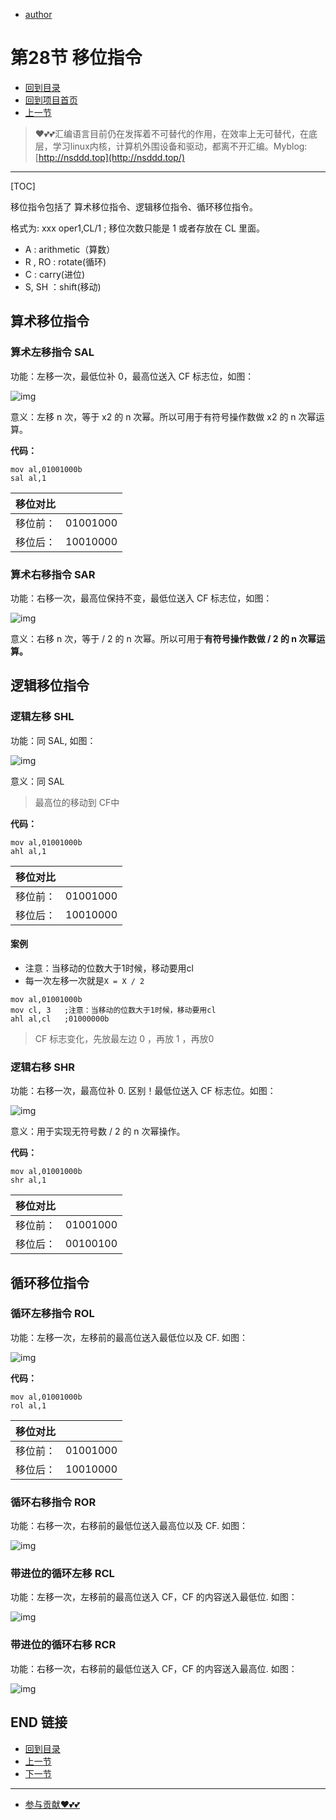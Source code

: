 + [author](https://github.com/3293172751)

# 第28节 移位指令

+ [回到目录](../README.md)
+ [回到项目首页](../../README.md)
+ [上一节](27.md)
> ❤️💕💕汇编语言目前仍在发挥着不可替代的作用，在效率上无可替代，在底层，学习linux内核，计算机外围设备和驱动，都离不开汇编。Myblog:[http://nsddd.top](http://nsddd.top/)
---
[TOC]

  移位指令包括了 算术移位指令、逻辑移位指令、循环移位指令。

  格式为: xxx oper1,CL/1     ; 移位次数只能是 1 或者存放在 CL 里面。

+ A : arithmetic（算数）
+ R , RO : rotate(循环)
+ C : carry(进位)
+ S, SH ：shift(移动)



## 算术移位指令

### 算术左移指令 SAL

功能：左移一次，最低位补 0，最高位送入 CF 标志位，如图：

![img](assets/20180518192754723.png)

意义：左移 n 次，等于 x2 的 n 次幂。所以可用于有符号操作数做 x2 的 n 次幂运算。

**代码：**

```
mov al,01001000b
sal al,1
```

| 移位对比 |          |
| :------: | :------: |
| 移位前： | 01001000 |
| 移位后： | 10010000 |







### 算术右移指令 SAR

功能：右移一次，最高位保持不变，最低位送入 CF 标志位，如图：

![img](assets/20180518193402161.png)

意义：右移 n 次，等于 / 2 的 n 次幂。所以可用于**有符号操作数做 / 2 的 n 次幂运算。**



## 逻辑移位指令

### 逻辑左移 SHL

功能：同 SAL, 如图：

![img](assets/20180518194010627.png)

意义：同 SAL

> 最高位的移动到 CF中

**代码：**

```
mov al,01001000b
ahl al,1
```

| 移位对比 |          |
| :------: | :------: |
| 移位前： | 01001000 |
| 移位后： | 10010000 |



#### 案例

+ 注意：当移动的位数大于1时候，移动要用cl
+ 每一次左移一次就是`X = X / 2`

```assembly
mov al,01001000b
mov cl, 3	;注意：当移动的位数大于1时候，移动要用cl
ahl al,cl 	;01000000b
```

> CF 标志变化，先放最左边 0 ，再放 1 ，再放0



### 逻辑右移 SHR

功能：右移一次，最高位补 0. 区别！最低位送入 CF 标志位。如图：

![img](assets/20180518194349811.png)

意义：用于实现无符号数 / 2 的 n 次幂操作。

**代码：**

```
mov al,01001000b
shr al,1
```

| 移位对比 |          |
| :------: | :------: |
| 移位前： | 01001000 |
| 移位后： | 00100100 |





## 循环移位指令

### 循环左移指令 ROL

功能：左移一次，左移前的最高位送入最低位以及 CF. 如图：

![img](assets/20180518195037685.png)

**代码：**

```
mov al,01001000b
rol al,1
```

| 移位对比 |          |
| :------: | :------: |
| 移位前： | 01001000 |
| 移位后： | 10010000 |





### 循环右移指令 ROR

功能：右移一次，右移前的最低位送入最高位以及 CF. 如图：

![img](assets/20180518195353507.png)



### 带进位的循环左移 RCL

功能：左移一次，左移前的最高位送入 CF，CF 的内容送入最低位. 如图：

![img](assets/20180518195732711.png)



### 带进位的循环右移 RCR

功能：右移一次，右移前的最低位送入 CF，CF 的内容送入最高位. 如图：

![img](assets/20180518195856509.png)





## END 链接

+ [回到目录](../README.md)
+ [上一节](27.md)
+ [下一节](29.md)
---
+ [参与贡献❤️💕💕](https://github.com/3293172751/Block_Chain/blob/master/Git/git-contributor.md)